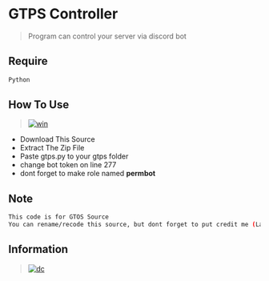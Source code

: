 # GTPS Controller
> Program can control your server via discord bot

## Require
```bash
Python
```

## How To Use
> [![win](https://img.shields.io/badge/windows-0078D6?style=for-the-badge&logo=windows&logoColor=white)](https://github.com/Lamp1337)
  - Download This Source
  - Extract The Zip File
  - Paste gtps.py to your gtps folder
  - change bot token on line 277
  - dont forget to make role named **permbot**

## Note
```bash
This code is for GTOS Source
You can rename/recode this source, but dont forget to put credit me (Lamp) and numex
```

## Information
> [![dc](https://img.shields.io/badge/Discord-7289DA?style=for-the-badge&logo=discord&logoColor=white)](https://discordapp.com/users/885830821704003614/)
